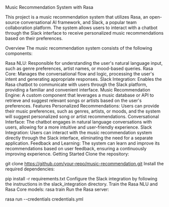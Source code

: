 Music Recommendation System with Rasa


This project is a music recommendation system that utilizes Rasa, an open-source conversational AI framework, and Slack, a popular team collaboration platform. The system allows users to interact with a chatbot through the Slack interface to receive personalized music recommendations based on their preferences.

Overview
The music recommendation system consists of the following components:

Rasa NLU: Responsible for understanding the user's natural language input, such as genre preferences, artist names, or mood-based queries.
Rasa Core: Manages the conversational flow and logic, processing the user's intent and generating appropriate responses.
Slack Integration: Enables the Rasa chatbot to communicate with users through the Slack platform, providing a familiar and convenient interface.
Music Recommendation Engine: A custom component that leverages a music database or API to retrieve and suggest relevant songs or artists based on the user's preferences.
Features
Personalized Recommendations: Users can provide their music preferences, such as genres, artists, or moods, and the system will suggest personalized song or artist recommendations.
Conversational Interface: The chatbot engages in natural language conversations with users, allowing for a more intuitive and user-friendly experience.
Slack Integration: Users can interact with the music recommendation system directly through the Slack interface, eliminating the need for a separate application.
Feedback and Learning: The system can learn and improve its recommendations based on user feedback, ensuring a continuously improving experience.
Getting Started
Clone the repository: 

git clone https://github.com/your-repo/music-recommendation.git
Install the required dependencies: 

pip install -r requirements.txt
Configure the Slack integration by following the instructions in the slack_integration directory.
Train the Rasa NLU and Rasa Core models:
rasa train
Run the Rasa server: 

rasa run --credentials credentials.yml

